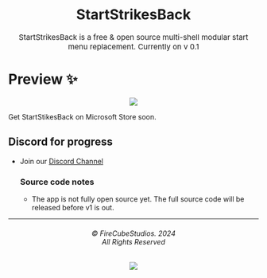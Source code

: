 <div align="center">
<h1>StartStrikesBack</h1>

<p style="font-size:15px;">StartStrikesBack is a free & open source multi-shell modular start menu replacement. Currently on v 0.1</p>
</div>


# Preview ✨

<p align="center">
  <img align="center" src="https://media.discordapp.net/attachments/1078011572007477298/1198802724435808326/image.png?ex=65c03b0a&is=65adc60a&hm=d51fdfaf8beeea37b599f2c2455eb05f6251867ecfdead74f96485b8c0bf19c4&=&format=webp&quality=lossless&width=1318&height=1028">
  </p>

Get StartStikesBack on Microsoft Store soon.


## Discord for progress
- Join our [Discord Channel]([https://discord.gg/87qnqRB](https://discord.gg/windows-apps-hub-714581497222398064))

  ### Source code notes
  - The app is not fully open source yet. The full source code will be released before v1 is out.


<hr>
<h6 align="center">© FireCubeStudios. 2024
<br>
All Rights Reserved</h6>
<p align="center">
	<a href="https://github.com/FireCubeStudios/StartStrikesBack/blob/main/LICENSE"><img src="https://img.shields.io/static/v1.svg?style=for-the-badge&label=License&message=GNU&logoColor=d9e0ee&colorA=363a4f&colorB=b7bdf8"/></a>
</p>



